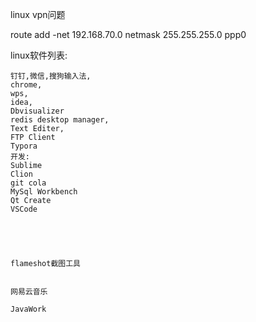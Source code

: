 linux vpn问题

route add -net 192.168.70.0 netmask 255.255.255.0 ppp0

linux软件列表:

````
钉钉,微信,搜狗输入法,
chrome,
wps,
idea,
Dbvisualizer
redis desktop manager,
Text Editer,
FTP Client
Typora
开发:
Sublime
Clion
git cola
MySql Workbench
Qt Create
VSCode





flameshot截图工具


网易云音乐
````

```
JavaWork


```


